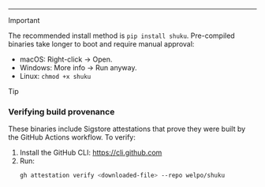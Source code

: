 
---

> [!IMPORTANT]
> The recommended install method is `pip install shuku`. Pre-compiled binaries take longer to boot and require manual approval:
>
> - macOS: Right-click → Open.
> - Windows: More info → Run anyway.
> - Linux: `chmod +x shuku`

> [!TIP]
> ### Verifying build provenance
>
> These binaries include Sigstore attestations that prove they were built by the GitHub Actions workflow. To verify:
>
> 1. Install the GitHub CLI: https://cli.github.com
> 2. Run:
>    ```bash
>    gh attestation verify <downloaded-file> --repo welpo/shuku
>    ```
